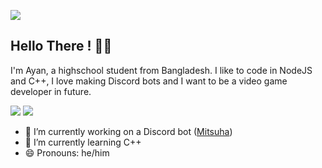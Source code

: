 ![](https://komarev.com/ghpvc/?username=theRealAyan)
## Hello There ! 👋🏼

I'm Ayan, a highschool student from Bangladesh. I like to code in NodeJS and C++, I love making Discord bots and I want to be a video game developer in future.

![](https://github-readme-stats.vercel.app/api?username=theRealAyan&show_icons=true&theme=radical)
![](https://github-readme-stats.vercel.app/api/top-langs/?username=theRealAyan&theme=radical&layout=compact)

- 🔭 I’m currently working on a Discord bot ([Mitsuha](https://github.com/theRealAyan/mitsuha-project))
- 🌱 I’m currently learning C++
- 😄 Pronouns: he/him
